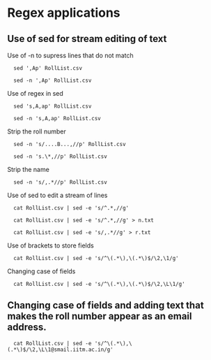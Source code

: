 # Regex applications

## Use of sed for stream editing of text

Use of -n to supress lines that do not match

      sed ',Ap' RollList.csv

      sed -n ',Ap' RollList.csv

Use of regex in sed

      sed 's,A,ap' RollList.csv

      sed -n 's,A,ap' RollList.csv

Strip the roll number

      sed -n 's/....B...,//p' RollList.csv

      sed -n 's.\*,//p' RollList.csv

Strip the name

      sed -n 's/,.*//p' RollList.csv

Use of sed to edit a stream of lines

      cat RollList.csv | sed -e 's/^.*,//g'

      cat RollList.csv | sed -e 's/^.*,//g' > n.txt

      cat RollList.csv | sed -e 's/,.*//g' > r.txt

Use of brackets to store fields

      cat RollList.csv | sed -e 's/^\(.*\),\(.*\)$/\2,\1/g'

Changing case of fields

      cat RollList.csv | sed -e 's/^\(.*\),\(.*\)$/\2,\L\1/g'

## Changing case of fields and adding text that makes the roll number appear as an email address.

      cat RollList.csv | sed -e 's/^\(.*\),\(.*\)$/\2,\L\1@smail.iitm.ac.in/g'

